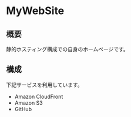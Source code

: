 # MyWebSite

## 概要

静的ホスティング構成での自身のホームページです。

## 構成

下記サービスを利用しています。

- Amazon CloudFront
- Amazon S3
- GitHub
